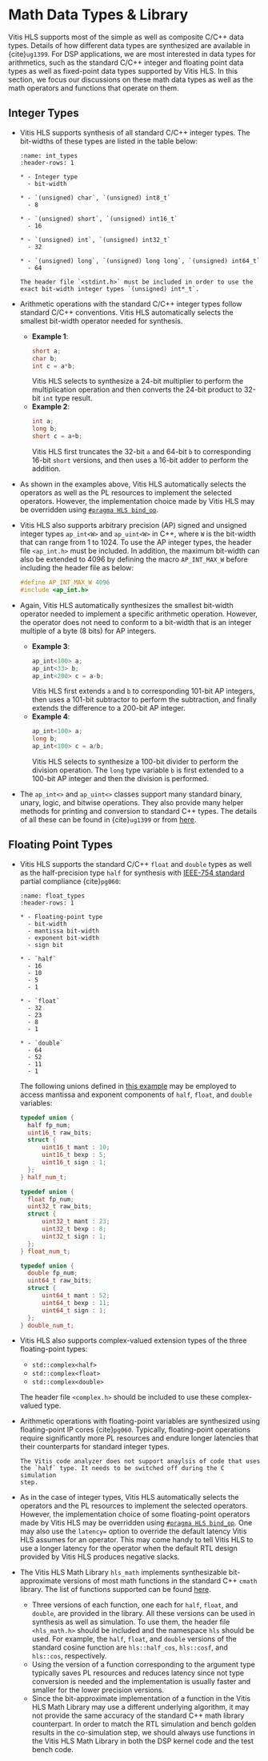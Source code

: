 # Math Data Types & Library

Vitis HLS supports most of the simple as well as composite C/C++ data
types. Details of how different data types are synthesized are
available in {cite}`ug1399`. For DSP applications, we are most
interested in data types for arithmetics, such as the standard C/C++
integer and floating point data types as well as fixed-point data
types supported by Vitis HLS. In this section, we focus our
discussions on these math data types as well as the math operators and
functions that operate on them.

## Integer Types
* Vitis HLS supports synthesis of all standard C/C++ integer
  types. The bit-widths of these types are listed in the table below:
  ```{list-table} Vitis HLS-supported standard C/C++ integer type bit-widths
  :name: int_types
  :header-rows: 1

  * - Integer type
    - bit-width

  * - `(unsigned) char`, `(unsigned) int8_t`
    - 8

  * - `(unsigned) short`, `(unsigned) int16_t`
    - 16

  * - `(unsigned) int`, `(unsigned) int32_t`
    - 32

  * - `(unsigned) long`, `(unsigned) long long`, `(unsigned) int64_t`
    - 64
  ```
  ```{tip}
  The header file `<stdint.h>` must be included in order to use the
  exact bit-width integer types `(unsigned) int*_t`.
  ```

* Arithmetic operations with the standard C/C++ integer types follow
  standard C/C++ conventions. Vitis HLS automatically selects the
  smallest bit-width operator needed for synthesis. 
  - **Example 1**:
    ```c++
    short a;
    char b;
    int c = a*b;
    ```
    Vitis HLS selects to synthesize a 24-bit multiplier to perform
    the multiplication operation and then converts the 24-bit
    product to 32-bit `int` type result.
  - **Example 2**: 
    ```c++ 
    int a; 
    long b; 
    short c = a+b; 
    ``` 
    Vitis HLS first truncates the 32-bit `a` and 64-bit `b` to
    corresponding 16-bit `short` versions, and then uses a 16-bit adder
    to perform the addition.

* As shown in the examples above, Vitis HLS automatically selects the
  operators as well as the PL resources to implement the selected
  operators. However, the implementation choice made by Vitis HLS may
  be overridden using [`#pragma HLS
  bind_op`](https://docs.xilinx.com/r/en-US/ug1399-vitis-hls/pragma-HLS-bind_op).

* Vitis HLS also supports arbitrary precision (AP) signed and unsigned integer types
  `ap_int<W>` and `ap_uint<W>` in C++, where `W` is the bit-width that can
  range from 1 to 1024. To use the AP integer types, the header file
  `<ap_int.h>` must be included. In addition, the maximum bit-width
  can also be extended to 4096 by defining the macro `AP_INT_MAX_W`
  before including the header file as below:
  ```c++
  #define AP_INT_MAX_W 4096
  #include <ap_int.h>
  ```

* Again, Vitis HLS automatically synthesizes the smallest bit-width
  operator needed to implement a specific arithmetic
  operation. However, the operator does not need to conform to a
  bit-width that is an integer multiple of a byte (8 bits) for AP
  integers.
  - **Example 3**:
    ```c++
    ap_int<100> a;
    ap_int<33> b;
    ap_int<200> c = a-b;
    ```
    Vitis HLS first extends `a` and `b` to
    corresponding 101-bit AP integers, then uses a 101-bit subtractor
    to perform the subtraction, and finally extends the difference to
    a 200-bit AP integer.
  - **Example 4**: 
    ```c++ 
    ap_int<100> a; 
    long b; 
    ap_int<100> c = a/b; 
    ``` 
    Vitis HLS selects to synthesize a 100-bit divider to perform
    the division operation. The `long` type variable `b` is first
    extended to a 100-bit AP integer and then the division is performed.
  
* The `ap_int<>` and `ap_uint<>` classes support many standard binary,
  unary, logic, and bitwise operations. They also provide many helper
  methods for printing and conversion to standard C++ types. The
  details of all these can be found in {cite}`ug1399` or from
  [here](https://docs.xilinx.com/r/en-US/ug1399-vitis-hls/C-Arbitrary-Precision-Integer-Types).

## Floating Point Types
* Vitis HLS supports the standard C/C++ `float` and `double` types as
  well as the half-precision type `half` for synthesis with [IEEE-754
  standard](https://en.wikipedia.org/wiki/IEEE_754#CITEREFIEEE_7542008)
  partial compliance {cite}`pg060`:
  
  ```{list-table} Vitis HLS-supported floating-point types
  :name: float_types
  :header-rows: 1

  * - Floating-point type
    - bit-width
    - mantissa bit-width
    - exponent bit-width
    - sign bit

  * - `half`
    - 16
    - 10
    - 5
    - 1

  * - `float`
    - 32
    - 23
    - 8
    - 1

  * - `double`
    - 64
    - 52
    - 11
    - 1
  ```
  The following unions defined in [this
  example](https://github.com/Xilinx/Vitis-HLS-Introductory-Examples/blob/2023.2/Modeling/using_float_and_double/fp_mul_pow2.h)
  may be employed to access mantissa and exponent components of
  `half`, `float`, and `double` variables:
  ```c++
  typedef union {
    half fp_num;
    uint16_t raw_bits;
    struct {
        uint16_t mant : 10;
        uint16_t bexp : 5;
        uint16_t sign : 1;
    };
  } half_num_t;
  
  typedef union {
    float fp_num;
    uint32_t raw_bits;
    struct {
        uint32_t mant : 23;
        uint32_t bexp : 8;
        uint32_t sign : 1;
    };
  } float_num_t;

  typedef union {
    double fp_num;
    uint64_t raw_bits;
    struct {
        uint64_t mant : 52;
        uint64_t bexp : 11;
        uint64_t sign : 1;
    };
  } double_num_t;
  ```

* Vitis HLS also supports complex-valued extension types of the three floating-point types:
  - `std::complex<half>`
  - `std::complex<float>`
  - `std::complex<double>`
  
  The header file `<complex.h>` should be included to use these
  complex-valued type.

* Arithmetic operations with floating-point variables are
  synthesized using floating-point IP cores {cite}`pg060`. Typically,
  floating-point operations require significantly more PL resources
  and endure longer latencies that their counterparts for standard
  integer types. 
  ```{caution}
  The Vitis code analyzer does not support anaylsis of code that uses
  the `half` type. It needs to be switched off during the C simulation
  step.
  ```

* As in the case of integer types, Vitis HLS automatically selects the
  operators and the PL resources to implement the selected
  operators. However, the implementation choice of some floating-point
  operators made by Vitis HLS may be overridden using [`#pragma HLS
  bind_op`](https://docs.xilinx.com/r/en-US/ug1399-vitis-hls/pragma-HLS-bind_op). One
  may also use the `latency=` option to override the default latency
  Vitis HLS assumes for an operator. This may come handy to tell Vitis
  HLS to use a longer latency for the operator when the default RTL
  design provided by Vitis HLS produces negative slacks.

* The Vitis HLS Math Library `hls_math` implements synthesizable
  bit-approximate versions of most math functions in the standard C++
  `cmath` library. The list of functions supported can be found
  [here](https://docs.xilinx.com/r/en-US/ug1399-vitis-hls/HLS-Math-Library?tocId=aGjzRF~6yPWN6CZDOEpeow).
  - Three versions of each function, one each for `half`, `float`, and
    `double`, are provided in the library. All these versions can be
    used in synthesis as well as simulation. To use them, the header
    file `<hls_math.h>` should be included and the namespace `hls`
    should be used. For example, the `half`, `float`, and `double`
    versions of the standard cosine function are `hls::half_cos`,
    `hls::cosf`, and `hls::cos`, respectively.
  - Using the version of a function corresponding to the argument type
    typically saves PL resources and reduces latency since not type
    conversion is needed and the implementation is usually faster and
    smaller for the lower precision versions. 
  - Since the bit-approximate implementation of a function in the
    Vitis HLS Math Library may use a different underlying algorithm,
    it may not provide the same accuracy of the standard C++ math
    library counterpart. In order to match the RTL simulation and
    bench golden results in the co-simulation step, we should always
    use functions in the Vitis HLS Math Library in both the DSP kernel
    code and the test bench code.


